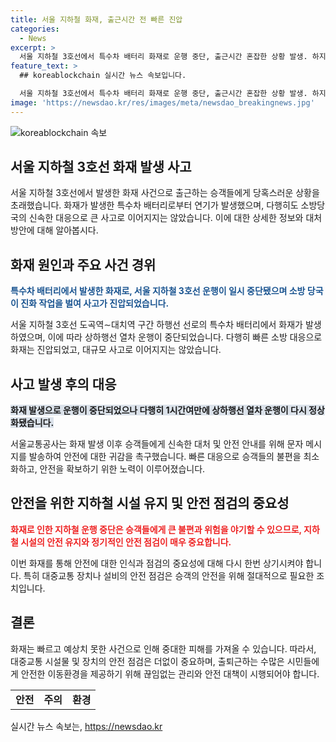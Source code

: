 ```yaml
---
title: 서울 지하철 화재, 출근시간 전 빠른 진압
categories:
  - News
excerpt: >
  서울 지하철 3호선에서 특수차 배터리 화재로 운행 중단, 출근시간 혼잡한 상황 발생. 하지만 소방당국의 신속한 대응으로 화재는 진압되고 운행은 정상화됨. 사람들의 이목을 끌 만한 화제적인 사건!
feature_text: >
  ## koreablockchain 실시간 뉴스 속보입니다.

  서울 지하철 3호선에서 특수차 배터리 화재로 운행 중단, 출근시간 혼잡한 상황 발생. 하지만 소방당국의 신속한 대응으로 화재는 진압되고 운행은 정상화됨. 사람들의 이목을 끌 만한 화제적인 사건!
image: 'https://newsdao.kr/res/images/meta/newsdao_breakingnews.jpg'
---
```


<p><img src="https://newsdao.kr/res/images/meta/newsdao_breakingnews.jpg" alt="koreablockchain 속보" /></p>

<h2 data-ke-size="size26">서울 지하철 3호선 화재 발생 사고</h2>

<p>서울 지하철 3호선에서 발생한 화재 사건으로 출근하는 승객들에게 당혹스러운 상황을 초래했습니다. 화재가 발생한 특수차 배터리로부터 연기가 발생했으며, 다행히도 소방당국의 신속한 대응으로 큰 사고로 이어지지는 않았습니다. 이에 대한 상세한 정보와 대처 방안에 대해 알아봅시다.</p>

<p data-ke-size="size16"></p>

<h2 data-ke-size="size24">화재 원인과 주요 사건 경위</h2>

<p><b><span style="color: #1a5490;">특수차 배터리에서 발생한 화재로, 서울 지하철 3호선 운행이 일시 중단됐으며 소방 당국이 진화 작업을 벌여 사고가 진압되었습니다.</span></b> </p>

<p>서울 지하철 3호선 도곡역∼대치역 구간 하행선 선로의 특수차 배터리에서 화재가 발생하였으며, 이에 따라 상하행선 열차 운행이 중단되었습니다. 다행히 빠른 소방 대응으로 화재는 진압되었고, 대규모 사고로 이어지지는 않았습니다.</p>

<p data-ke-size="size16"></p>

<h2 data-ke-size="size24">사고 발생 후의 대응</h2>

<p><b><span style="background-color: #21538527;">화재 발생으로 운행이 중단되었으나 다행히 1시간여만에 상하행선 열차 운행이 다시 정상화됐습니다.</span></b></p>

<p>서울교통공사는 화재 발생 이후 승객들에게 신속한 대처 및 안전 안내를 위해 문자 메시지를 발송하여 안전에 대한 귀감을 촉구했습니다. 빠른 대응으로 승객들의 불편을 최소화하고, 안전을 확보하기 위한 노력이 이루어졌습니다.</p>

<p data-ke-size="size16"></p>

<h2 data-ke-size="size24">안전을 위한 지하철 시설 유지 및 안전 점검의 중요성</h2>

<p><b><span style="color: #ee2323;">화재로 인한 지하철 운행 중단은 승객들에게 큰 불편과 위험을 야기할 수 있으므로, 지하철 시설의 안전 유지와 정기적인 안전 점검이 매우 중요합니다.</span></b></p>

<p>이번 화재를 통해 안전에 대한 인식과 점검의 중요성에 대해 다시 한번 상기시켜야 합니다. 특히 대중교통 장치나 설비의 안전 점검은 승객의 안전을 위해 절대적으로 필요한 조치입니다. </p>

<p data-ke-size="size16"></p>

<h2 data-ke-size="size24">결론</h2>

<p>화재는 빠르고 예상치 못한 사건으로 인해 중대한 피해를 가져올 수 있습니다. 따라서, 대중교통 시설물 및 장치의 안전 점검은 더없이 중요하며, 출퇴근하는 수많은 시민들에게 안전한 이동환경을 제공하기 위해 끊임없는 관리와 안전 대책이 시행되어야 합니다.</p>

<table>
  <tbody>
    <tr>
      <td style="text-align: center; height: 17px;"><b>안전</b></td>
      <td style="text-align: center; height: 17px;"><b>주의</b></td>
      <td style="text-align: center; height: 17px;"><b>환경</b></td>
    </tr>
  </tbody>
</table>
실시간 뉴스 속보는, <a href="https://newsdao.kr" rel="dofollow">https://newsdao.kr</a>


